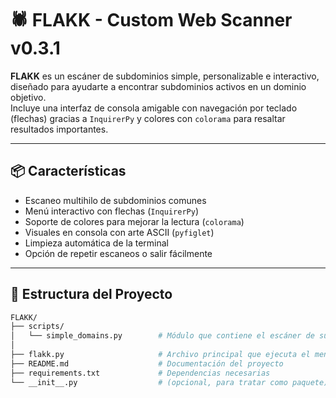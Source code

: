 # 🕷️ FLAKK - Custom Web Scanner v0.3.1

**FLAKK** es un escáner de subdominios simple, personalizable e interactivo, diseñado para ayudarte a encontrar subdominios activos en un dominio objetivo.  
Incluye una interfaz de consola amigable con navegación por teclado (flechas) gracias a `InquirerPy` y colores con `colorama` para resaltar resultados importantes.

---

## 📦 Características

- Escaneo multihilo de subdominios comunes
- Menú interactivo con flechas (`InquirerPy`)
- Soporte de colores para mejorar la lectura (`colorama`)
- Visuales en consola con arte ASCII (`pyfiglet`)
- Limpieza automática de la terminal
- Opción de repetir escaneos o salir fácilmente

---

## 📁 Estructura del Proyecto

```bash
FLAKK/
├── scripts/
│   └── simple_domains.py        # Módulo que contiene el escáner de subdominios
│
├── flakk.py                     # Archivo principal que ejecuta el menú interactivo
├── README.md                    # Documentación del proyecto
├── requirements.txt             # Dependencias necesarias
└── __init__.py                  # (opcional, para tratar como paquete)
```
